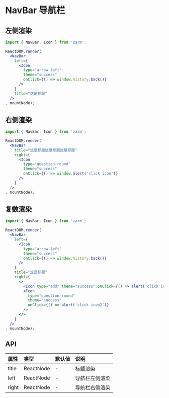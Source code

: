 # NavBar 导航栏



## 左侧渲染
```jsx
import { NavBar, Icon } from 'zarm';

ReactDOM.render(
  <NavBar
    left={
      <Icon
        type="arrow-left"
        theme="success"
        onClick={() => window.history.back()}
      />
    }
    title="这是标题"
  />
, mountNode);
```



## 右侧渲染
```jsx
import { NavBar, Icon } from 'zarm';

ReactDOM.render(
  <NavBar
    title="这是标题这是标题这是标题"
    right={
      <Icon
        type="question-round"
        theme="success"
        onClick={() => window.alert('click icon')}
      />
    }
  />
, mountNode);
```



## 复数渲染
```jsx
import { NavBar, Icon } from 'zarm';

ReactDOM.render(
  <NavBar
    left={
      <Icon 
        type="arrow-left"
        theme="success"
        onClick={() => window.history.back()}
      />
    }
    title="这是标题"
    right={
      <>
        <Icon type="add" theme="success" onClick={() => alert('click icon1')} style={{ marginRight: 16 }} />
        <Icon
          type="question-round"
          theme="success"
          onClick={() => alert('click icon2')}
        />
      </>
    }
  />
, mountNode);
```



## API

| 属性 | 类型 | 默认值 | 说明 |
| :--- | :--- | :--- | :--- |
| title | ReactNode | - | 标题渲染 |
| left | ReactNode | - | 导航栏左侧渲染 |
| right | ReactNode | - | 导航栏右侧渲染 |

